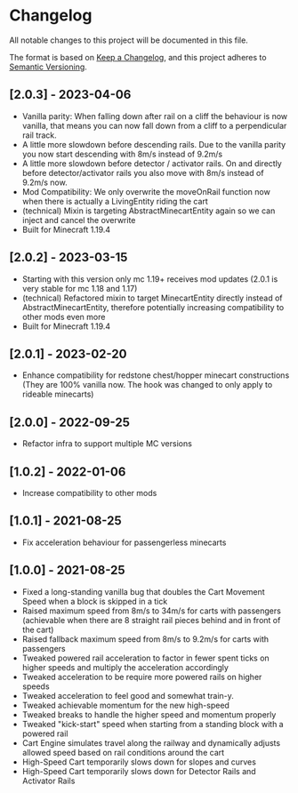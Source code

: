 # Changelog

All notable changes to this project will be documented in this file.

The format is based on [Keep a Changelog](https://keepachangelog.com/en/1.0.0/),
and this project adheres to [Semantic Versioning](https://semver.org/spec/v2.0.0.html).

## [2.0.3] - 2023-04-06
- Vanilla parity: When falling down after rail on a cliff the behaviour is now vanilla, that means you can now fall down from a cliff to a perpendicular rail track.
- A little more slowdown before descending rails. Due to the vanilla parity you now start descending with 8m/s instead of 9.2m/s
- A little more slowdown before detector / activator rails. On and directly before detector/activator rails you also move with 8m/s instead of 9.2m/s now. 
- Mod Compatibility: We only overwrite the moveOnRail function now when there is actually a LivingEntity riding the cart
- (technical) Mixin is targeting AbstractMinecartEntity again so we can inject and cancel the overwrite
- Built for Minecraft 1.19.4

## [2.0.2] - 2023-03-15
- Starting with this version only mc 1.19+ receives mod updates (2.0.1 is very stable for mc 1.18 and 1.17)
- (technical) Refactored mixin to target MinecartEntity directly instead of AbstractMinecartEntity, therefore potentially increasing compatibility to other mods even more
- Built for Minecraft 1.19.4

## [2.0.1] - 2023-02-20
- Enhance compatibility for redstone chest/hopper minecart constructions (They are 100% vanilla now. The hook was changed to only apply to rideable minecarts)

## [2.0.0] - 2022-09-25
- Refactor infra to support multiple MC versions

## [1.0.2] - 2022-01-06
- Increase compatibility to other mods

## [1.0.1] - 2021-08-25
- Fix acceleration behaviour for passengerless minecarts

## [1.0.0] - 2021-08-25
- Fixed a long-standing vanilla bug that doubles the Cart Movement Speed when a block is skipped in a tick
- Raised maximum speed from 8m/s to 34m/s for carts with passengers (achievable when there are 8 straight rail
  pieces behind and in front of the cart)
- Raised fallback maximum speed from 8m/s to 9.2m/s for carts with passengers
- Tweaked powered rail acceleration to factor in fewer spent ticks on higher speeds and multiply the acceleration accordingly
- Tweaked acceleration to be require more powered rails on higher speeds
- Tweaked acceleration to feel good and somewhat train-y.
- Tweaked achievable momentum for the new high-speed
- Tweaked breaks to handle the higher speed and momentum properly
- Tweaked "kick-start" speed when starting from a standing block with a powered rail
- Cart Engine simulates travel along the railway and dynamically adjusts allowed speed based on rail conditions around the cart
- High-Speed Cart temporarily slows down for slopes and curves
- High-Speed Cart temporarily slows down for Detector Rails and Activator Rails
